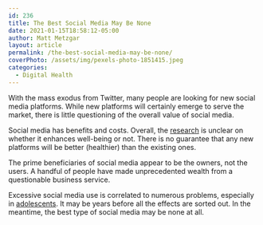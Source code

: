 ```yaml
---
id: 236
title: The Best Social Media May Be None
date: 2021-01-15T18:58:12-05:00
author: Matt Metzgar
layout: article
permalink: /the-best-social-media-may-be-none/
coverPhoto: /assets/img/pexels-photo-1851415.jpeg
categories:
  - Digital Health
---
```

With the mass exodus from Twitter, many people are looking for new social media platforms. While new platforms will certainly emerge to serve the market, there is little questioning of the overall value of social media.

Social media has benefits and costs. Overall, the <a href="https://pubmed.ncbi.nlm.nih.gov/31742462/" target="_blank" rel="noreferrer noopener">research</a> is unclear on whether it enhances well-being or not. There is no guarantee that any new platforms will be better (healthier) than the existing ones.

The prime beneficiaries of social media appear to be the owners, not the users. A handful of people have made unprecedented wealth from a questionable business service.

Excessive social media use is correlated to numerous problems, especially in <a href="https://pubmed.ncbi.nlm.nih.gov/31193561/" target="_blank" rel="noreferrer noopener">adolescents</a>. It may be years before all the effects are sorted out. In the meantime, the best type of social media may be none at all.